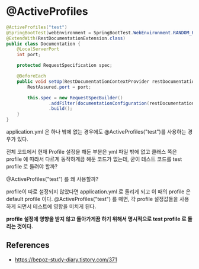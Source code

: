 # @ActiveProfiles

```java 
@ActiveProfiles("test")
@SpringBootTest(webEnvironment = SpringBootTest.WebEnvironment.RANDOM_PORT)
@ExtendWith(RestDocumentationExtension.class)
public class Documentation {
    @LocalServerPort
    int port;

    protected RequestSpecification spec;

    @BeforeEach
    public void setUp(RestDocumentationContextProvider restDocumentation) {
        RestAssured.port = port;

        this.spec = new RequestSpecBuilder()
                .addFilter(documentationConfiguration(restDocumentation))
                .build();
    }
}
```

application.yml 은 하나 밖에 없는 경우에도 @ActiveProfiles("test")를 사용하는 경우가 있다.

전체 코드에서 현재 Profile 설정을 해둔 부분은 yml 파일 밖에 없고 클래스 쪽은 profile 에 따라서 다르게 동작하게끔 해둔 코드가 없는데, 굳이 테스트 코드를 test profile 로 돌려야 할까?

@ActiveProfiles("test") 를 왜 사용할까?


profile이 따로 설정되지 않았다면 application.yml 로 돌리게 되고 이 때의 profile 은 default profile 이다.
@ActiveProfiles("test") 를 떼면, 각 profile 설정값들을 사용하게 되면서 테스트에 영향을 미치게 된다.

__profile 설정에 영향을 받지 않고 돌아가게끔 하기 위해서 명시적으로 test profile 로 돌리는 것이다.__

## References

- https://bepoz-study-diary.tistory.com/371
